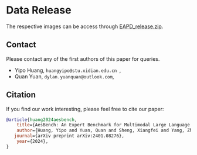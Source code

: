 # Data Release

The respective images can be access through [EAPD_release.zip](https://pan.baidu.com/s/1ghXunZJlIjhXGeSWeIl1sA?pwd=ippl).


## Contact

Please contact any of the first authors of this paper for queries.

- Yipo Huang, `huangyipo@stu.xidian.edu.cn `, 
- Quan Yuan, `dylan.yuanquan@outlook.com`, 

## Citation

If you find our work interesting, please feel free to cite our paper:

```bibtex
@article{huang2024aesbench,
    title={AesBench: An Expert Benchmark for Multimodal Large Language Models on Image Aesthetics Perception},
    author={Huang, Yipo and Yuan, Quan and Sheng, Xiangfei and Yang, Zhichao and Wu, Haoning and Chen, Pengfei and Yang, Yuzhe and Li, Leida and Lin, Weisi},
   journal={arXiv preprint arXiv:2401.08276},
    year={2024},
}
```
